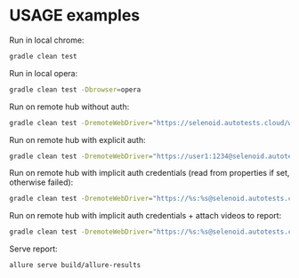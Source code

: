 
# USAGE examples

Run in local chrome:

```bash
gradle clean test
```

Run in local opera:

```bash
gradle clean test -Dbrowser=opera
```

Run on remote hub without auth:

```bash
gradle clean test -DremoteWebDriver="https://selenoid.autotests.cloud/wd/hub/"
```

Run on remote hub with explicit auth:

```bash
gradle clean test -DremoteWebDriver="https://user1:1234@selenoid.autotests.cloud/wd/hub/"
```

Run on remote hub with implicit auth credentials (read from properties if set, otherwise failed):

```bash
gradle clean test -DremoteWebDriver="https://%s:%s@selenoid.autotests.cloud/wd/hub/"
```

Run on remote hub with implicit auth credentials + attach videos to report:

```bash
gradle clean test -DremoteWebDriver="https://%s:%s@selenoid.autotests.cloud/wd/hub/" -DvideoStorage="https://selenoid.autotests.cloud/video/"
```

Serve report:

```bash
allure serve build/allure-results
```